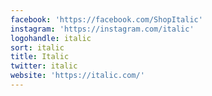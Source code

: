 ```yaml
---
facebook: 'https://facebook.com/ShopItalic'
instagram: 'https://instagram.com/italic'
logohandle: italic
sort: italic
title: Italic
twitter: italic
website: 'https://italic.com/'
---
```

